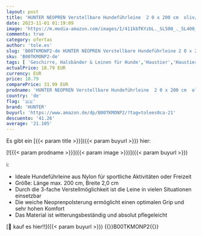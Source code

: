```yaml
---
layout: post
title: 'HUNTER NEOPREN Verstellbare Hundeführleine  2 0 x 200 cm  oliv/schwarz'
date: 2023-11-01 01:19:09
image: 'https://m.media-amazon.com/images/I/411kbTKYzbL._SL500_._SL400_.jpg'
comments: true
category: ofertas
author: 'tole.es'
slug: 'B00TKMONP2-de HUNTER NEOPREN Verstellbare Hundeführleine 2 0 x 200 cm...'
sku: 'B00TKMONP2-de'
tags: [ 'Geschirre, Halsbänder & Leinen für Hunde','Haustier','Haustierbedarf','Hundebedarf','Hundeleinen','Klassische Hundeleinen','hunter','🇩🇪', ]
actualPrice: 18.79 EUR
currency: EUR
price: 18.79
comparePrice: 31.99 EUR
prodname: 'HUNTER NEOPREN Verstellbare Hundeführleine  2 0 x 200 cm  oliv/schwarz'
country: 'de'
flag: '🇩🇪'
brand: 'HUNTER'
buyurl: 'https://www.amazon.de/dp/B00TKMONP2/?tag=tolees0ca-21'
descuento: '41.26'
average: '21.105'
---
```


Es gibt ein [{{< param title >}}]({{< param buyurl >}}) hier:

[![{{< param prodname >}}]({{< param image >}})]({{< param buyurl >}})

ℹ️:

- Ideale Hundeführleine aus Nylon für sportliche Aktivitäten oder Freizeit
- Größe: Länge max. 200 cm, Breite 2,0 cm
- Durch die 3-fache Verstellmöglichkeit ist die Leine in vielen Situationen einsetzbar
- Die weiche Neoprenpolsterung ermöglicht einen optimalen Grip und sehr hohen Komfort
- Das Material ist witterungsbeständig und absolut pflegeleicht

[🛒 kauf es hier!!]({{< param buyurl >}})
{{<world>}}B00TKMONP2{{</world>}}

